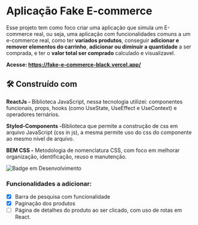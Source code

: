 # Aplicação Fake E-commerce

Esse projeto tem como foco criar uma aplicação que simula um E-commerce real, ou seja, uma aplicação com funcionalidades comuns a um e-commerce real, 
como ter <strong>variados produtos</strong>, conseguir <strong>adicionar e remover elementos do carrinho</strong>,
<strong>adicionar ou diminuir a quantidade</strong> a ser comprada, e ter o <strong>valor total ser comprado</strong> calculado e visualizavel.



<strong>Acesse: https://fake-e-commerce-black.vercel.app/ </strong>


## 🛠️ Construído com

<strong>ReactJs - </strong> Biblioteca JavaScript, nessa tecnologia utilizei: componentes funcionais, props, hooks (como UseState, UseEffect e UseContext) e operadores ternários.

<strong>Styled-Components -</strong>Biblioteca que permite a construção de css em arquivo JavaScript (css in js), a mesma permite uso do css do componente ao mesmo nível de arquivo.

<strong>BEM CSS -</strong> Metodologia de nomenclatura CSS, com foco em melhorar organização, identificação, reuso e manutenção.



![Badge em Desenvolvimento](http://img.shields.io/static/v1?label=STATUS&message=EM%20DESENVOLVIMENTO&color=GREEN&style=for-the-badge)

### Funcionalidades a adicionar:
- [x] Barra de pesquisa com funcionalidade
- [X] Paginação dos produtos
- [ ] Página de detalhes do produto ao ser clicado, com uso de rotas em React.
